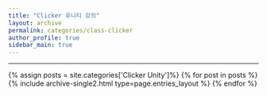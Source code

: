 ```yaml
---
title: "Clicker 유니티 강의"
layout: archive
permalink: categories/class-clicker
author_profile: true
sidebar_main: true
---
```


***
<!-- 공백포함 -> site.categories.['a b c'] -->

{% assign posts = site.categories['Clicker Unity']%}
{% for post in posts %} {% include archive-single2.html type=page.entries_layout %} {% endfor %}



